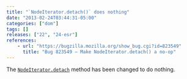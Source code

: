```yaml
---
title: "`NodeIterator.detach()` does nothing"
date: "2013-02-24T03:44:31-05:00"
categories: ["dom"]
tags: []
releases: ["22", "24-esr"]
references:
    - url: "https://bugzilla.mozilla.org/show_bug.cgi?id=823549"
      title: "Bug 823549 – Make NodeIterator.detach() a no-op"
---
```

The [`NodeIterator.detach`](https://developer.mozilla.org/docs/Web/API/NodeIterator.detach) method has been changed to do nothing.
